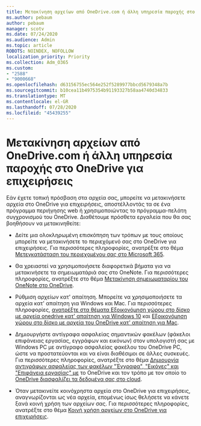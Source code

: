 ```yaml
---
title: Μετακίνηση αρχείων από OneDrive.com ή άλλη υπηρεσία παροχής στο OneDrive για επιχειρήσεις
ms.author: pebaum
author: pebaum
manager: scotv
ms.date: 07/24/2020
ms.audience: Admin
ms.topic: article
ROBOTS: NOINDEX, NOFOLLOW
localization_priority: Priority
ms.collection: Adm_O365
ms.custom:
- "2588"
- "9000668"
ms.openlocfilehash: d63156755ec564e252f5289977bbcd5679348a7b
ms.sourcegitcommit: b10cea11b4975354b91193327b58aa4740d34833
ms.translationtype: MT
ms.contentlocale: el-GR
ms.lasthandoff: 07/28/2020
ms.locfileid: "45439255"
---
```

# <a name="move-files-from-onedrivecom-or-another-provider-into-onedrive-for-business"></a>Μετακίνηση αρχείων από OneDrive.com ή άλλη υπηρεσία παροχής στο OneDrive για επιχειρήσεις

Εάν έχετε τοπική πρόσβαση στα αρχεία σας, μπορείτε να μετακινήσετε αρχεία στο OneDrive για επιχειρήσεις, αποστέλλοντάς τα σε ένα πρόγραμμα περιήγησης web ή χρησιμοποιώντας το πρόγραμμα-πελάτη συγχρονισμού του OneDrive. Διαθέτουμε πρόσθετα εργαλεία που θα σας βοηθήσουν να μετακινηθείτε:

- Δείτε μια ολοκληρωμένη επισκόπηση των τρόπων με τους οποίους μπορείτε να μετακινήσετε το περιεχόμενό σας στο OneDrive για επιχειρήσεις. Για περισσότερες πληροφορίες, ανατρέξτε στο θέμα [Μετεγκατάσταση του περιεχομένου σας στο Microsoft 365](https://docs.microsoft.com/sharepointmigration/migrate-to-sharepoint-online).
- Θα χρειαστεί να χρησιμοποιήσετε διαφορετικά βήματα για να μετακινήσετε τα σημειωματάριά σας στο OneNote. Για περισσότερες πληροφορίες, ανατρέξτε στο θέμα [Μετακίνηση σημειωματαρίου του OneNote στο OneDrive](https://support.office.com/article/move-a-onenote-notebook-to-onedrive-0af0a141-0bdf-49ab-9e50-45dbcca44082).
    
- Ρύθμιση αρχείων κατ' απαίτηση. Μπορείτε να χρησιμοποιήσετε τα αρχεία κατ' απαίτηση για Windows και Mac. Για περισσότερες πληροφορίες, [ανατρέξτε στα θέματα Εξοικονόμηση χώρου στο δίσκο με αρχεία onedrive κατ' απαίτηση για Windows 10](https://support.office.com/article/Save-disk-space-with-OneDrive-Files-On-Demand-for-Windows-10-0e6860d3-d9f3-4971-b321-7092438fb38e) και [Εξοικονόμηση χώρου στο δίσκο με αρχεία του OneDrive κατ' απαίτηση για Mac](https://support.office.com/article/Save-disk-space-with-OneDrive-Files-On-Demand-for-Mac-529f6d53-e572-4922-a585-e7a318c135f0).
- Δημιουργήστε αντίγραφα ασφαλείας σημαντικών φακέλων (φάκελοι επιφάνειας εργασίας, εγγράφων και εικόνων) στον υπολογιστή σας με Windows PC με αντίγραφο ασφαλείας φακέλου του OneDrive PC, ώστε να προστατεύονται και να είναι διαθέσιμοι σε άλλες συσκευές. Για περισσότερες πληροφορίες, ανατρέξτε στο θέμα [Δημιουργία αντιγράφων ασφαλείας των φακέλων "Έγγραφα", "Εικόνες" και "Επιφάνεια εργασίας" με](https://support.office.com/article/back-up-your-documents-pictures-and-desktop-folders-with-onedrive-d61a7930-a6fb-4b95-b28a-6552e77c3057) το OneDrive και τον τρόπο με τον οποίο το [OneDrive διασφαλίζει τα δεδομένα σας στο cloud](https://support.office.com/article/how-onedrive-safeguards-your-data-in-the-cloud-23c6ea94-3608-48d7-8bf0-80e142edd1e1). 
- Όταν μετακινείτε κοινόχρηστα αρχεία στο OneDrive για επιχειρήσεις, αναγνωρίζονται ως νέα αρχεία, επομένως ίσως θελήσετε να κάνετε ξανά κοινή χρήση των αρχείων σας. Για περισσότερες πληροφορίες, ανατρέξτε στο θέμα [Κοινή χρήση αρχείων στο OneDrive για επιχειρήσεις](https://support.office.com/article/Move-files-from-OneDrive-to-OneDrive-for-Business-7fb28cad-7e25-451f-8b4b-2d1a71e5c0e9#sharefiles).